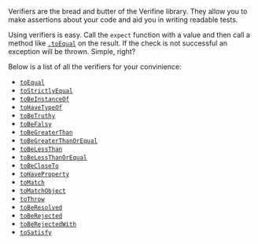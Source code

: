 Verifiers are the bread and butter of the Verifine library. They allow you
to make assertions about your code and aid you in writing readable tests.

Using verifiers is easy. Call the `expect` function with a value and then
call a method like [`.toEqual`](#verifiers-toequal) on the result.
If the check is not successful an exception will be thrown. Simple, right?

Below is a list of all the verifiers for your convinience:

- [`toEqual`](#verifiers-toequal)
- [`toStrictlyEqual`](#verifiers-tostrictlyequal)
- [`toBeInstanceOf`](#verifiers-tobeinstanceof)
- [`toHaveTypeOf`](#verifiers-tohavetypeof)
- [`toBeTruthy`](#verifiers-tobetruthy)
- [`toBeFalsy`](#verifiers-tobefalsy)
- [`toBeGreaterThan`](#verifiers-tobegreaterthan)
- [`toBeGreaterThanOrEqual`](#verifiers-tobegreaterthanorequal)
- [`toBeLessThan`](#verifiers-tobelessthan)
- [`toBeLessThanOrEqual`](#verifiers-tobelessthanorequal)
- [`toBeCloseTo`](#verifiers-tobecloseto)
- [`toHaveProperty`](#verifiers-tohaveproperty)
- [`toMatch`](#verifiers-tomatch)
- [`toMatchObject`](#verifiers-tomatchobject)
- [`toThrow`](#verifiers-tothrow)
- [`toBeResolved`](#verifiers-toberesolved)
- [`toBeRejected`](#verifiers-toberejected)
- [`toBeRejectedWith`](#verifiers-toberejectedwith)
- [`toSatisfy`](#verifiers-tosatisfy)
